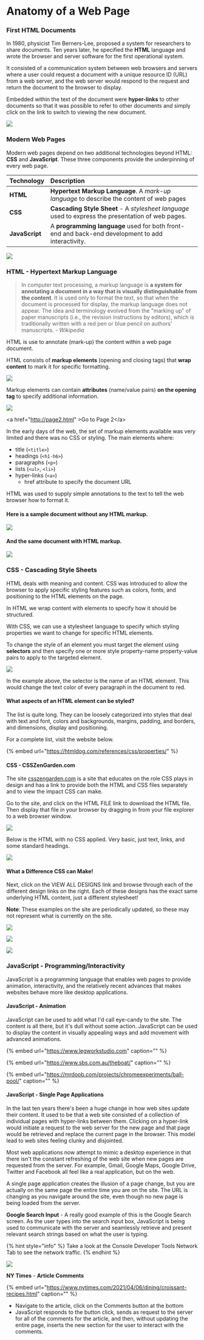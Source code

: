 # Anatomy of a Web Page

### First HTML Documents

In 1980, physicist Tim Berners-Lee, proposed a system for researchers to share documents. Ten years later, he specified the **HTML** language and wrote the browser and server software for the first operational system.

It consisted of a communication system between web browsers and servers where a user could request a document with a unique resource ID \(URL\) from a web server, and the web server would respond to the request and return the document to the browser to display.

Embedded within the text of the document were **hyper-links** to other documents so that it was possible to refer to other documents and simply click on the link to switch to viewing the new document.

![](../.gitbook/assets/image%20%28201%29.png)

### **Modern Web Pages**

Modern web pages depend on two additional technologies beyond HTML: **CSS** and **JavaScript**. These three components provide the underpinning of every web page.

| Technology | Description |
| :--- | :--- |
| **HTML** | **Hypertext Markup Language**. A _mark-up language_ to describe the content of web pages |
| **CSS** | **Cascading Style Sheet** - A _stylesheet language_ used to express the presentation of web pages. |
| **JavaScript** | A **programming language** used for both front-end and back-end development to add interactivity. |

![](../.gitbook/assets/image%20%2859%29.png)

### HTML - Hypertext Markup Language

> In computer text processing, a markup language is **a system for annotating a document in a way that is visually distinguishable from the content**. It is used only to format the text, so that when the document is processed for display, the markup language does not appear. The idea and terminology evolved from the "marking up" of paper manuscripts \(i.e., the revision instructions by editors\), which is traditionally written with a red pen or blue pencil on authors' manuscripts. - _Wikipedia_

HTML is use to annotate \(mark-up\) the content within a web page document.

HTML consists of **markup elements** \(opening and closing tags\) that **wrap content** to mark it for specific formatting.  

![](../.gitbook/assets/image%20%28264%29.png)

Markup elements can contain **attributes** \(name/value pairs\)  **on the opening tag** to specify additional information.

![](../.gitbook/assets/image%20%28240%29.png)

&lt;a href="http://page2.html" &gt;Go to Page 2&lt;/a&gt;

In the early days of the web, the set of markup elements available was very limited and there was no CSS or styling. The main elements where: 

* title \(`<title>`\)
* headings \(`<h1-h6>`\)
* paragraphs \(`<p>`\)
* lists \(`<ul>`, `<li>`\)
* hyper-links \(`<a>`\) 
  * href attribute to specify the document URL

HTML was used to supply simple annotations to the text to tell the web browser how to format it.

#### Here is a sample document without any HTML markup.

![](../.gitbook/assets/image%20%28113%29.png)

#### And the same document with HTML markup.

![](../.gitbook/assets/image%20%28253%29.png)

### CSS - Cascading Style Sheets

HTML deals with meaning and content. CSS was introduced to allow the browser to apply specific styling features such as colors, fonts, and positioning to the HTML elements on the page. 

In HTML we wrap content with elements to specify how it should be structured. 

With CSS, we can use a stylesheet language to specify which styling properties we want to change for specific HTML elements.

To change the style of an element you must target the element using **selectors** and then specify one or more style property-name property-value pairs to apply to the targeted element.

![](../.gitbook/assets/image%20%28195%29.png)

In the example above, the selector is the name of an HTML element. This would change the text color of every paragraph in the document to red.

#### What aspects of an HTML element can be styled?

The list is quite long. They can be loosely categorized into styles that deal with text and font, colors and backgrounds, margins, padding, and borders, and dimensions, display and positioning.

For a complete list, visit the website below.

{% embed url="https://htmldog.com/references/css/properties/" %}

#### CSS - CSSZenGarden.com

The site [csszengarden.com](http://csszengarden.com) is a site that educates on the role CSS plays in design and has a link to provide both the HTML and CSS files separately and to view the impact CSS can make.

Go to the site, and click on the HTML FILE link to download the HTML file. Then display that file in your browser by dragging in from your file explorer to a web browser window.

![](../.gitbook/assets/image%20%28131%29.png)

Below is the HTML with no CSS applied. Very basic, just text, links, and some standard headings.

![](../.gitbook/assets/image%20%2813%29.png)

#### What a Difference CSS can Make!

Next, click on the VIEW ALL DESIGNS link and browse through each of the different design links on the right. Each of these designs has the exact same underlying HTML content, just a different stylesheet!

**Note**: These examples on the site are periodically updated, so these may not represent what is currently on the site.

![](../.gitbook/assets/image%20%2852%29.png)

![](../.gitbook/assets/image%20%28119%29.png)

![](../.gitbook/assets/image%20%28132%29.png)

### 

### JavaScript - Programming/Interactivity

JavaScript is a programming language that enables web pages to provide animation, interactivity, and the relatively recent advances that makes websites behave more like desktop applications. 

#### JavaScript - Animation

JavaScript can be used to add what I'd call eye-candy to the site. The content is all there, but it's dull without some action. JavaScript can be used to display the content in visually appealing ways and add movement with advanced animations.

{% embed url="https://www.legworkstudio.com" caption="" %}

{% embed url="https://www.sbs.com.au/theboat/" caption="" %}

{% embed url="https://mrdoob.com/projects/chromeexperiments/ball-pool/" caption="" %}

#### JavaScript - Single Page Applications

In the last ten years there's been a huge change in how web sites update their content. It used to be that a web site consisted of a collection of individual pages with hyper-links between them. Clicking on a hyper-link would initiate a request to the web server for the new page and that page would be retrieved and replace the current page in the browser. This model lead to web sites feeling clunky and disjointed. 

Most web applications now attempt to mimic a desktop experience in that there isn't the constant refreshing of the web site when new pages are requested from the server. For example, Gmail, Google Maps, Google Drive, Twitter and Facebook all feel like a real application, but on the web.

A single page application creates the illusion of a page change, but you are actually on the same page the entire time you are on the site. The URL is changing as you navigate around the site, even though no new page is being loaded from the server.

**Google Search Input** - A really good example of this is the Google Search screen. As the user types into the search input box, JavaScript is being used to communicate with the server and seamlessly retrieve and present relevant search strings based on what the user is typing.

{% hint style="info" %}
Take a look at the Console Developer Tools Network Tab to see the network traffic.
{% endhint %}

![](../.gitbook/assets/image%20%2817%29.png)

**NY Times** - **Article Comments**

{% embed url="https://www.nytimes.com/2021/04/06/dining/croissant-recipes.html" caption="" %}

* Navigate to the article, click on the Comments button at the bottom
* JavaScript responds to the button click, sends as request to the server for all of the comments for the article, and then, without updating the entire page, inserts the new section for the user to interact with the comments.

